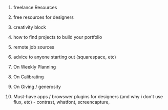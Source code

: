 1. freelance Resources

2. free resources for designers

3. creativity block

4. how to find projects to build your portfolio

5. remote job sources

6. advice to anyone starting out (squarespace, etc)

8. On Weekly Planning

9. On Calibrating

10. On Giving / generosity

11. Must-have apps / browswer plugins for designers (and why i don't use flux, etc) - contrast, whatfont, screencapture,

